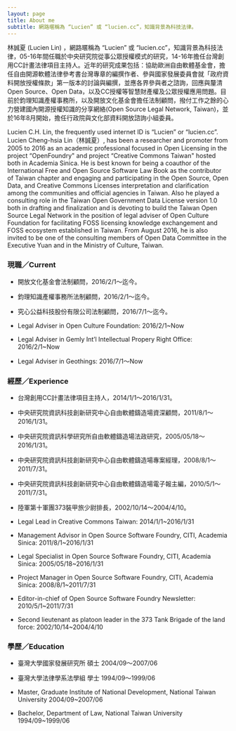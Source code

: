 ```yaml
---
layout: page
title: About me
subtitle: 網路暱稱為 “Lucien” 或 “lucien.cc”，知識背景為科技法律。
---
```


林誠夏 (Lucien Lin) ，網路暱稱為 “Lucien” 或 “lucien.cc”，知識背景為科技法律，05-16年間任職於中央研究院從事公眾授權模式的研究，14-16年擔任台灣創用CC計畫法律項目主持人。近年的研究成果包括：協助歐洲自由軟體基金會，擔任自由開源軟體法律參考書台灣專章的編撰作者、參與國家發展委員會就「政府資料開放授權條款」第一版本的討論與編撰，並應各界參與者之諮詢，回應與釐清Open Source、Open Data，以及CC授權等智慧財產權及公眾授權應用問題。目前於鈞理知識產權事務所，以及開放文化基金會擔任法制顧問，撥付工作之餘的心力營建國內開源授權知識的分享網絡(Open Source Legal Network, Taiwan)，並於16年8月開始，擔任行政院與文化部資料開放諮詢小組委員。

Lucien C.H. Lin, the frequently used internet ID is “Lucien” or “lucien.cc”. Lucien Cheng-hsia Lin（林誠夏）, has been a researcher and promoter from 2005 to 2016 as an academic professional focused in Open Licensing in the project “OpenFoundry" and project “Creative Commons Taiwan" hosted both in Academia Sinica. He is best known for being a coauthor of the International Free and Open Source Software Law Book as the contributor of Taiwan chapter and engaging and participating in the Open Source, Open Data, and Creative Commons Licenses interpretation and clarification among the communities and official agencies in Taiwan. Also he played a consulting role in the Taiwan Open Government Data License version 1.0 both in drafting and finalization and is devoting to build the Taiwan Open Source Legal Network in the position of legal adviser of Open Culture Foundation for facilitating FOSS licensing knowledge exchangement and FOSS ecosystem established in Taiwan. From August 2016, he is also invited to be one of the consulting members of Open Data Committee in the Executive Yuan and in the Ministry of Culture, Taiwan.

### 現職／Current

- 開放文化基金會法制顧問，2016/2/1～迄今。
- 鈞理知識產權事務所法制顧問，2016/2/1～迄今。
- 究心公益科技股份有限公司法制顧問，2016/7/1～迄今。

- Legal Adviser in Open Culture Foundation: 2016/2/1~Now
- Legal Adviser in Gemly Int’l Intellectual Propery Right Office: 2016/2/1~Now
- Legal Adviser in Geothings: 2016/7/1～Now

### 經歷／Experience

- 台灣創用CC計畫法律項目主持人，2014/1/1～2016/1/31。
- 中央研究院資訊科技創新研究中心自由軟體鑄造場資深顧問，2011/8/1～2016/1/31。
- 中央研究院資訊科學研究所自由軟體鑄造場法政研究，2005/05/18～2016/1/31。
- 中央研究院資訊科技創新研究中心自由軟體鑄造場專案經理，2008/8/1～2011/7/31。
- 中央研究院資訊科技創新研究中心自由軟體鑄造場電子報主編，2010/5/1～2011/7/31。
- 陸軍第十軍團373裝甲旅少尉排長，2002/10/14～2004/4/10。

- Legal Lead in Creative Commons Taiwan: 2014/1/1~2016/1/31
- Management Advisor in Open Source Software Foundry, CITI, Academia Sinica: 2011/8/1~2016/1/31
- Legal Specialist in Open Source Software Foundry, CITI, Academia Sinica: 2005/05/18~2016/1/31
- Project Manager in Open Source Software Foundry, CITI, Academia Sinica: 2008/8/1~2011/7/31
- Editor-in-chief of Open Source Software Foundry Newsletter: 2010/5/1~2011/7/31
- Second lieutenant as platoon leader in the 373 Tank Brigade of the land force: 2002/10/14~2004/4/10

### 學歷／Education

- 臺灣大學國家發展研究所 碩士 2004/09～2007/06
- 臺灣大學法律學系法學組 學士 1994/09～1999/06

- Master, Graduate Institute of National Development, National Taiwan University 2004/09~2007/06
- Bachelor, Department of Law, National Taiwan University 1994/09~1999/06
